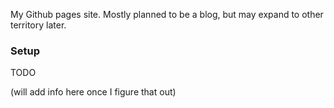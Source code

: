 My Github pages site. Mostly planned to be a blog, but may expand to other territory later.

### Setup

TODO

(will add info here once I figure that out)

